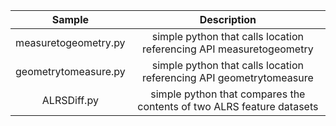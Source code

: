 | Sample  | Description    |
| :---:   | :---: |
| measuretogeometry.py | simple python that calls location referencing API measuretogeometry   |
| geometrytomeasure.py | simple python that calls location referencing API geometrytomeasure   |
| ALRSDiff.py | simple python that compares the contents of two ALRS feature datasets   |
